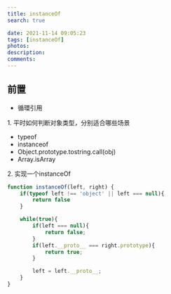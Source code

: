 ```yaml
---
title: instanceOf
search: true

date: 2021-11-14 09:05:23
tags: [instanceOf]
photos:
description:
comments:
---
```

## 前置
- 循環引用

1\. 平时如何判断对象类型，分别适合哪些场景

* typeof
* instanceof
* Object.prototype.tostring.call(obj)
* Array.isArray




2\. 实现一个instanceOf
```javascript 
function instanceOf(left, right) {
    if(typeof left !== 'object' || left === null){
        return false
    }

    while(true){
        if(left === null){
            return false;
        }
        if(left.__proto__ === right.prototype){
            return true;
        }

        left = left.__proto__;
    }
}